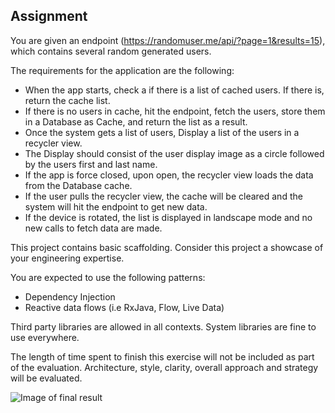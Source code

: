 ## Assignment
You are given an endpoint (https://randomuser.me/api/?page=1&results=15), which contains several random generated users.

The requirements for the application are the following:
* When the app starts, check a if there is a list of cached users. If there is, return the cache list.
* If there is no users in cache, hit the endpoint, fetch the users, store them in a Database as Cache, and return the list as a result.
* Once the system gets a list of users, Display a list of the users in a recycler view.
* The Display should consist of the user display image as a circle followed by the users first and last name.
* If the app is force closed, upon open, the recycler view loads the data from the Database cache.
* If the user pulls the recycler view, the cache will be cleared and the system will hit the endpoint to get new data.
* If the device is rotated, the list is displayed in landscape mode and no new calls to fetch data are made. 

This project contains basic scaffolding. Consider this project a showcase of your engineering expertise.

You are expected to use the following patterns:
* Dependency Injection
* Reactive data flows (i.e RxJava, Flow, Live Data)

Third party libraries are allowed in all contexts. System libraries are fine to use everywhere.

The length of time spent to finish this exercise will not be included as part of the evaluation. Architecture, style, clarity, overall approach and strategy will be evaluated.

![Image of final result](./final_result.png)

  

